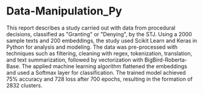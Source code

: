 # Data-Manipulation_Py
This report describes a study carried out with data from procedural decisions, classified as "Granting" or "Denying", by the STJ. 
Using a 2000 sample texts and 200 embeddings, the study used Scikit Learn and Keras in Python for analysis and modeling. 
The data was pre-processed with techniques such as filtering, cleaning with regex, tokenization, translation, and text summarization, followed by vectorization with BigBird-Roberta-Base. 
The applied machine learning algorithm flattened the embeddings and used a Softmax layer for classification. 
The trained model achieved 75% accuracy and 728 loss after 700 epochs, resulting in the formation of 2832 clusters.
